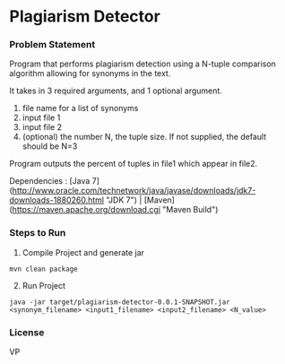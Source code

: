 # Plagiarism Detector

### Problem Statement

 Program that performs plagiarism detection using a N-tuple comparison algorithm allowing for synonyms in the text.

 It takes in 3 required arguments, and 1 optional argument.

 1) file name for a list of synonyms
 2) input file 1
 3) input file 2
 4) (optional) the number N, the tuple size.  If not supplied, the default should be N=3

 Program outputs the percent of tuples in file1 which appear in file2.


Dependencies : [Java 7] (http://www.oracle.com/technetwork/java/javase/downloads/jdk7-downloads-1880260.html "JDK 7") | [Maven] (https://maven.apache.org/download.cgi "Maven Build")

### Steps to Run

1) Compile Project and generate jar
```
mvn clean package
```

2) Run Project
```
java -jar target/plagiarism-detector-0.0.1-SNAPSHOT.jar <synonym_filename> <input1_filename> <input2_filename> <N_value>
```

### License

VP

